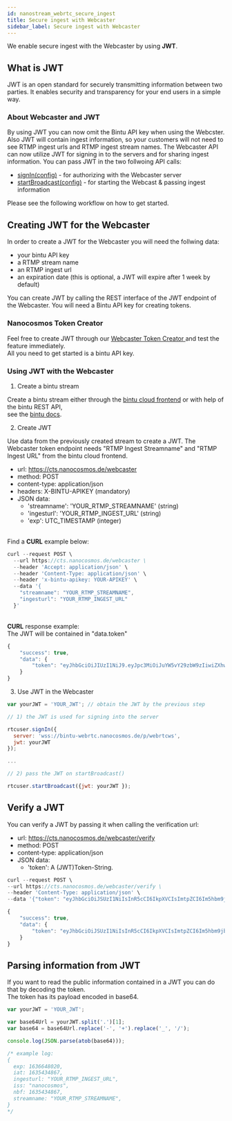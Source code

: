 ```yaml
---
id: nanostream_webrtc_secure_ingest
title: Secure ingest with Webcaster
sidebar_label: Secure ingest with Webcaster
---
```


We enable secure ingest with the Webcaster by using <b>JWT</b>.<br>

## What is JWT

JWT is an open standard for securely transmitting information between two parties.
It enables security and transparency for your end users in a simple way.<br>

### About Webcaster and JWT

By using JWT you can now omit the Bintu API key when using the Webcster.<br>
Also JWT will contain ingest information, so your customers will not need to see RTMP ingest urls
and RTMP ingest stream names.
The Webcaster API can now utilize JWT for signing in to the servers and for sharing ingest information.
You can pass JWT in the two follwoing API calls:<br>

- [signIn(config)](nanostream_webrtc_api.md#RtcUser+signIn) - for authorizing with the Webcaster server
- [startBroadcast(config)](nanostream_webrtc_api.md#RtcUser+startBroadcast) - for starting the Webcast & passing ingest information

Please see the following workflow on how to get started.

## Creating JWT for the Webcaster

In order to create a JWT for the Webcaster you will need the follwing data:

- your bintu API key
- a RTMP stream name
- an RTMP ingest url
- an expiration date (this is optional, a JWT will expire after 1 week by default)

You can create JWT by calling the REST interface of the JWT endpoint of the Webcaster.
You will need a Bintu API key for creating tokens.

### Nanocosmos Token Creator

Feel free to create JWT through our [Webcaster Token Creator
](https://bintu-helpers.nanocosmos.de/webcaster-helper) and test the feature immediately.<br>
All you need to get started is a bintu API key.

### Using JWT with the Webcaster

1) Create a bintu stream

Create a bintu stream either through the [bintu cloud frontend](https://bintu-cloud-frontend.nanocosmos.de/) or with help of the bintu REST API,<br>see the [bintu docs](../cloud/bintu_api).

2) Create JWT

Use data from the previously created stream to create a JWT. The Webcaster token endpoint needs
"RTMP Ingest Streamname" and "RTMP Ingest URL" from the bintu cloud frontend.

- url: https://cts.nanocosmos.de/webcaster
- method: POST
- content-type: application/json
- headers: X-BINTU-APIKEY (mandatory)
- JSON data:
  - 'streamname': 'YOUR_RTMP_STREAMNAME' (string)
  - 'ingesturl': 'YOUR_RTMP_INGEST_URL' (string)
  - 'exp': UTC_TIMESTAMP (integer)


<br>
Find a <b>CURL</b> example below:

```js
curl --request POST \
  --url https://cts.nanocosmos.de/webcaster \
  --header 'Accept: application/json' \
  --header 'Content-Type: application/json' \
  --header 'x-bintu-apikey: YOUR-APIKEY' \
  --data '{
    "streamname": "YOUR_RTMP_STREAMNAME",
    "ingesturl": "YOUR_RTMP_INGEST_URL"
  }'
```

<br>
<b>CURL</b> response example:<br>
The JWT will be contained in "data.token"

```js
{
    "success": true,
    "data": {
        "token": "eyJhbGciOiJIUzI1NiJ9.eyJpc3MiOiJuYW5vY29zbW9zIiwiZXhwIjoxMjM0NTY3ODksIm5iZiI6MTIzNDU2Nzg5LCJpbmdlc3R1cmwiOiJydG1wOi8vYmludHUtc3RyZWFtLm5hbm9jb3Ntb3MuZGU6MTkzNS9saXZlIiwic3RyZWFtbmFtZSI6ImFiYy1kZWYiLCJpYXQiOjE2MzU4NzEwOTN9.0BrnTUmu0A8yrcVHXj4OZU23sKpAHIQekALgW5jnZAo"
    }
}
```

3) Use JWT in the Webcaster

```js
var yourJWT = 'YOUR_JWT'; // obtain the JWT by the previous step

// 1) the JWT is used for signing into the server

rtcuser.signIn({
  server: 'wss://bintu-webrtc.nanocosmos.de/p/webrtcws',
  jwt: yourJWT
});

...

// 2) pass the JWT on startBroadcast()

rtcuser.startBroadcast({jwt: yourJWT });
```

## Verify a JWT

You can verify a JWT by passing it when calling the verification url:

- url: https://cts.nanocosmos.de/webcaster/verify
- method: POST
- content-type: application/json
- JSON data:
  - 'token': A (JWT)Token-String.

```js
curl --request POST \ 
--url https://cts.nanocosmos.de/webcaster/verify \ 
--header 'Content-Type: application/json' \ 
--data '{"token": "eyJhbGciOiJSUzI1NiIsInR5cCI6IkpXVCIsImtpZCI6Im5hbm9jb3Ntb3MifQ..."}'
```

```js
{
    "success": true,
    "data": {
        "token": "eyJhbGciOiJSUzI1NiIsInR5cCI6IkpXVCIsImtpZCI6Im5hbm9jb3Ntb3MifQ..."
    }
}
```


## Parsing information from JWT

If you want to read the public information contained in a JWT you can do that by decoding the token.<br>
The token has its payload encoded in base64.

```js
var yourJWT = 'YOUR_JWT';

var base64Url = yourJWT.split('.')[1];
var base64 = base64Url.replace('-', '+').replace('_', '/');

console.log(JSON.parse(atob(base64)));

/* example log:
{
  exp: 1636648020,
  iat: 1635434867,
  ingesturl: "YOUR_RTMP_INGEST_URL",
  iss: "nanocosmos",
  nbf: 1635434867,
  streamname: "YOUR_RTMP_STREAMNAME",
}
*/
```
